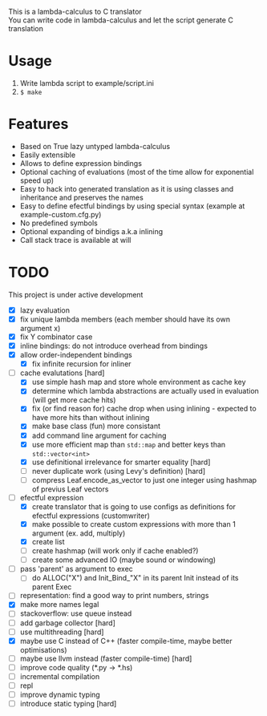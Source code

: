 This is a lambda-calculus to C translator  
You can write code in lambda-calculus and let the script generate C translation  

# Usage

1) Write lambda script to example/script.ini
2) `$ make`

# Features

- Based on True lazy untyped lambda-calculus
- Easily extensible
- Allows to define expression bindings
- Optional caching of evaluations (most of the time allow for exponential speed up)
- Easy to hack into generated translation as it is using classes and inheritance and preserves the names
- Easy to define efectful bindings by using special syntax (example at example-custom.cfg.py)
- No predefined symbols
- Optional expanding of bindigs a.k.a inlining
- Call stack trace is available at will

# TODO
This project is under active development

- [x] lazy evaluation
- [x] fix unique lambda members (each member should have its own argument x)
- [x] fix Y combinator case
- [x] inline bindings: do not introduce overhead from bindings
- [x] allow order-independent bindings
	- [x] fix infinite recursion for inliner
- [ ] cache evalutations [hard]
	- [x] use simple hash map and store whole environment as cache key
	- [x] determine which lambda abstractions are actually used in evaluation (will get more cache hits)
	- [x] fix (or find reason for) cache drop when using inlining - expected to have more hits than without inlining
	- [x] make base class (fun) more consistant
	- [x] add command line argument for caching
	- [x] use more efficient map than `std::map` and better keys than `std::vector<int>`
	- [x] use definitional irrelevance for smarter equality [hard]
	- [ ] never duplicate work (using Levy's definition) [hard]
	- [ ] compress Leaf.encode_as_vector to just one integer using hashmap of previus Leaf vectors
- [ ] efectful expression
	- [x] create translator that is going to use configs as definitions for efectful expressions (customwriter)
	- [x] make possible to create custom expressions with more than 1 argument (ex. add, multiply)
	- [x] create list
	- [ ] create hashmap (will work only if cache enabled?)
	- [ ] create some advanced IO (maybe sound or windowing)
- [ ] pass 'parent' as argument to exec
	- [ ] do ALLOC("X") and Init_Bind_"X" in its parent Init instead of its parent Exec
- [ ] representation: find a good way to print numbers, strings
- [x] make more names legal
- [ ] stackoverflow: use queue instead
- [ ] add garbage collector [hard]
- [ ] use multithreading [hard]
- [x] maybe use C instead of C++ (faster compile-time, maybe better optimisations)
- [ ] maybe use llvm instead (faster compile-time) [hard]
- [ ] improve code quality (*.py -> *.hs)
- [ ] incremental compilation
- [ ] repl
- [ ] improve dynamic typing
- [ ] introduce static typing [hard]

